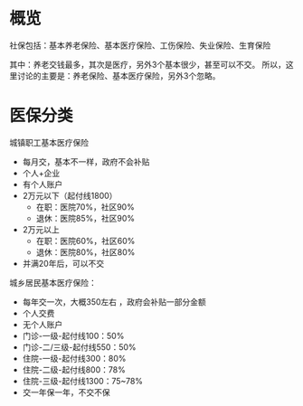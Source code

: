 # 概览

社保包括：基本养老保险、基本医疗保险、工伤保险、失业保险、生育保险

其中：养老交钱最多，其次是医疗，另外3个基本很少，甚至可以不交。
所以，这里讨论的主要是：养老保险、基本医疗保险，另外3个忽略。



# 医保分类 

城镇职工基本医疗保险
- 每月交，基本不一样，政府不会补贴
- 个人+企业
- 有个人账户
- 2万元以下（起付线1800）
	- 在职：医院70%，社区90%
	- 退休：医院85%，社区90%
- 2万元以上
	- 在职：医院60%，社区60%
	- 退休：医院80%，社区80%
- 并满20年后，可以不交



城乡居民基本医疗保险：
- 每年交一次，大概350左右 ，政府会补贴一部分金额
- 个人交费
- 无个人账户
- 门诊-一级-起付线100：50%
- 门诊-二/三级-起付线550：50%
- 住院-一级-起付线300：80%
- 住院-二级-起付线800：78%
- 住院-三级-起付线1300：75~78%
- 交一年保一年，不交不保




